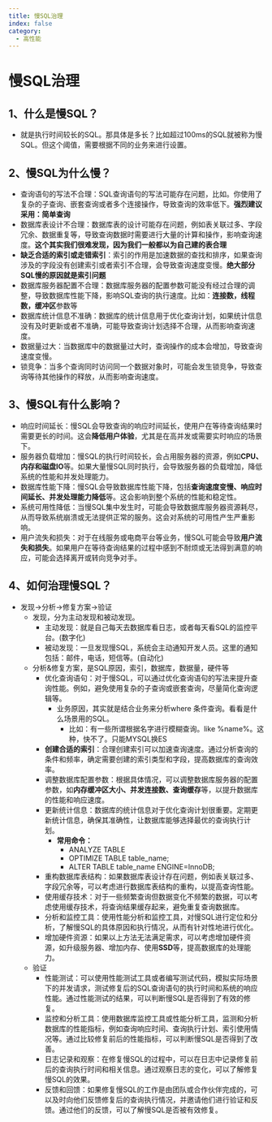 ```yaml
---
title: 慢SQL治理
index: false
category:
  - 高性能
---
```


# 慢SQL治理



## 1、什么是慢SQL？

- 就是执行时间较长的SQL。那具体是多长？比如超过100ms的SQL就被称为慢SQL。但这个阈值，需要根据不同的业务来进行设置。


## 2、慢SQL为什么慢？

- 查询语句的写法不合理：SQL查询语句的写法可能存在问题，比如。你使用了复杂的子查询、嵌套查询或者多个连接操作，导致查询的效率低下。**强烈建议采用：简单查询**
- 数据库表设计不合理：数据库表的设计可能存在问题，例如表关联过多、字段冗余、数据重复等，导致查询数据时需要进行大量的计算和操作，影响查询速度。**这个其实我们很难发现，因为我们一般都以为自己建的表合理**
- **缺乏合适的索引或走错索引**：索引的作用是加速数据的查找和排序，如果查询涉及的字段没有创建索引或者索引不合理，会导致查询速度变慢。**绝大部分SQL慢的原因就是索引问题**
- 数据库服务器配置不合理：数据库服务器的配置参数可能没有经过合理的调整，导致数据库性能下降，影响SQL查询的执行速度。比如：**连接数，线程数，缓冲区**参数等
- 数据库统计信息不准确：数据库的统计信息用于优化查询计划，如果统计信息没有及时更新或者不准确，可能导致查询计划选择不合理，从而影响查询速度。
- 数据量过大：当数据库中的数据量过大时，查询操作的成本会增加，导致查询速度变慢。
- 锁竞争：当多个查询同时访问同一个数据对象时，可能会发生锁竞争，导致查询等待其他操作的释放，从而影响查询速度。

## 3、慢SQL有什么影响？

- 响应时间延长：慢SQL会导致查询的响应时间延长，使用户在等待查询结果时需要更长的时间。这会**降低用户体验**，尤其是在高并发或需要实时响应的场景下。
- 服务器负载增加：慢SQL的执行时间较长，会占用服务器的资源，例如**CPU、内存和磁盘IO**等。如果大量慢SQL同时执行，会导致服务器的负载增加，降低系统的性能和并发处理能力。
- 数据库性能下降：慢SQL会导致数据库性能下降，包括**查询速度变慢、响应时间延长、并发处理能力降低**等。这会影响到整个系统的性能和稳定性。
- 系统可用性降低：当慢SQL集中发生时，可能会导致数据库服务器资源耗尽，从而导致系统崩溃或无法提供正常的服务。这会对系统的可用性产生严重影响。
- 用户流失和损失：对于在线服务或电商平台等业务，慢SQL可能会导致**用户流失和损失**。如果用户在等待查询结果的过程中感到不耐烦或无法得到满意的响应，可能会选择离开或转向竞争对手。

## 4、如何治理慢SQL？

- 发现->分析->修复方案->验证
  - 发现，分为主动发现和被动发现。
    - 主动发现：就是自己每天去数据库看日志，或者每天看SQL的监控平台。(数字化)
    - 被动发现：一旦发现慢SQL，系统会主动通知开发人员。这里的通知包括：邮件，电话，短信等。(自动化)
  - 分析&修复方案，是SQL原因，索引，数据库，数据量，硬件等
    - 优化查询语句：对于慢SQL，可以通过优化查询语句的写法来提升查询性能。例如，避免使用复杂的子查询或嵌套查询，尽量简化查询逻辑等。
      - 业务原因，其实就是结合业务来分析where 条件查询。看看是什么场景用的SQL。
        - 比如：有一些所谓根据名字进行模糊查询。like %name%。这种，快不了。只能MYSQL换ES
    - **创建合适的索引**：合理创建索引可以加速查询速度。通过分析查询的条件和频率，确定需要创建的索引类型和字段，提高数据库的查询效率。
    - 调整数据库配置参数：根据具体情况，可以调整数据库服务器的配置参数，如**内存缓冲区大小、并发连接数、查询缓存**等，以提升数据库的性能和响应速度。
    - 更新统计信息：数据库的统计信息对于优化查询计划很重要。定期更新统计信息，确保其准确性，让数据库能够选择最优的查询执行计划。
      - **常用命令：**
        - ANALYZE TABLE
        - OPTIMIZE TABLE table_name;
        - ALTER TABLE table_name ENGINE=InnoDB;
    - 重构数据库表结构：如果数据库表设计存在问题，例如表关联过多、字段冗余等，可以考虑进行数据库表结构的重构，以提高查询性能。
    - 使用缓存技术：对于一些频繁查询但数据变化不频繁的数据，可以考虑使用缓存技术，将查询结果缓存起来，避免重复查询数据库。
    - 分析和监控工具：使用性能分析和监控工具，对慢SQL进行定位和分析，了解慢SQL的具体原因和执行情况，从而有针对性地进行优化。
    - 增加硬件资源：如果以上方法无法满足需求，可以考虑增加硬件资源，如升级服务器、增加内存、使用**SSD**等，提高数据库的处理能力。
  - 验证
    - 性能测试：可以使用性能测试工具或者编写测试代码，模拟实际场景下的并发请求，测试修复后的SQL查询语句的执行时间和系统的响应性能。通过性能测试的结果，可以判断慢SQL是否得到了有效的修复。
    - 监控和分析工具：使用数据库监控工具或性能分析工具，监测和分析数据库的性能指标，例如查询响应时间、查询执行计划、索引使用情况等。通过比较修复前后的性能指标，可以判断慢SQL是否得到了改善。
    - 日志记录和观察：在修复慢SQL的过程中，可以在日志中记录修复前后的查询执行时间和相关信息。通过观察日志的变化，可以了解修复慢SQL的效果。
    - 反馈和回馈：如果修复慢SQL的工作是由团队或合作伙伴完成的，可以及时向他们反馈修复后的查询执行情况，并邀请他们进行验证和反馈。通过他们的反馈，可以了解慢SQL是否被有效修复。